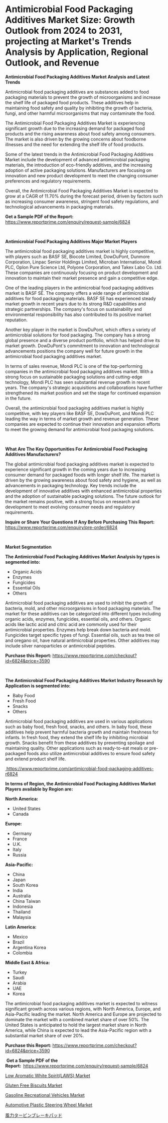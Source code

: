 <p><h1>Antimicrobial Food Packaging Additives Market Size: Growth Outlook from 2024 to 2031, projecting at Market's Trends Analysis by Application, Regional Outlook, and Revenue</h1></p><p><strong>Antimicrobial Food Packaging Additives Market Analysis and Latest Trends</strong></p>
<p><p>Antimicrobial food packaging additives are substances added to food packaging materials to prevent the growth of microorganisms and increase the shelf life of packaged food products. These additives help in maintaining food safety and quality by inhibiting the growth of bacteria, fungi, and other harmful microorganisms that may contaminate the food.</p><p>The Antimicrobial Food Packaging Additives Market is experiencing significant growth due to the increasing demand for packaged food products and the rising awareness about food safety among consumers. The market is also driven by the growing concerns about foodborne illnesses and the need for extending the shelf life of food products.</p><p>Some of the latest trends in the Antimicrobial Food Packaging Additives Market include the development of advanced antimicrobial packaging materials, the introduction of eco-friendly additives, and the increasing adoption of active packaging solutions. Manufacturers are focusing on innovation and new product development to meet the changing consumer preferences and regulatory requirements.</p><p>Overall, the Antimicrobial Food Packaging Additives Market is expected to grow at a CAGR of 11.70% during the forecast period, driven by factors such as increasing consumer awareness, stringent food safety regulations, and technological advancements in packaging materials.</p></p>
<p><strong>Get a Sample PDF of the Report:&nbsp;</strong> <a href="https://www.reportprime.com/enquiry/request-sample/6824">https://www.reportprime.com/enquiry/request-sample/6824</a></p>
<p>&nbsp;</p>
<p><strong>Antimicrobial Food Packaging Additives Major Market Players</strong></p>
<p><p>The antimicrobial food packaging additives market is highly competitive, with players such as BASF SE, Biocote Limited, DowDuPont, Dunmore Corporation, Linpac Senior Holdings Limited, Microban International, Mondi PLC, Oplon Pure Science Ltd, Polyone Corporation, and Takex Labo Co. Ltd. These companies are continuously focusing on product development and innovation to maintain their market presence and gain a competitive edge.</p><p>One of the leading players in the antimicrobial food packaging additives market is BASF SE. The company offers a wide range of antimicrobial additives for food packaging materials. BASF SE has experienced steady market growth in recent years due to its strong R&D capabilities and strategic partnerships. The company's focus on sustainability and environmental responsibility has also contributed to its positive market reputation.</p><p>Another key player in the market is DowDuPont, which offers a variety of antimicrobial solutions for food packaging. The company has a strong global presence and a diverse product portfolio, which has helped drive its market growth. DowDuPont's commitment to innovation and technological advancements positions the company well for future growth in the antimicrobial food packaging additives market.</p><p>In terms of sales revenue, Mondi PLC is one of the top-performing companies in the antimicrobial food packaging additives market. With a strong focus on sustainable packaging solutions and cutting-edge technology, Mondi PLC has seen substantial revenue growth in recent years. The company's strategic acquisitions and collaborations have further strengthened its market position and set the stage for continued expansion in the future.</p><p>Overall, the antimicrobial food packaging additives market is highly competitive, with key players like BASF SE, DowDuPont, and Mondi PLC leading the way in terms of market growth and revenue generation. These companies are expected to continue their innovation and expansion efforts to meet the growing demand for antimicrobial food packaging solutions.</p></p>
<p>&nbsp;</p>
<p><strong>What Are The Key Opportunities For Antimicrobial Food Packaging Additives Manufacturers?</strong></p>
<p><p>The global antimicrobial food packaging additives market is expected to experience significant growth in the coming years due to increasing consumer demand for packaged foods with longer shelf life. The market is driven by the growing awareness about food safety and hygiene, as well as advancements in packaging technology. Key trends include the development of innovative additives with enhanced antimicrobial properties and the adoption of sustainable packaging solutions. The future outlook for the market remains positive, with a strong focus on research and development to meet evolving consumer needs and regulatory requirements.</p></p>
<p><strong>Inquire or Share Your Questions If Any Before Purchasing This Report:</strong> <a href="https://www.reportprime.com/enquiry/pre-order/6824">https://www.reportprime.com/enquiry/pre-order/6824</a></p>
<p>&nbsp;</p>
<p><strong>Market Segmentation</strong></p>
<p><strong>The Antimicrobial Food Packaging Additives Market Analysis by types is segmented into:</strong></p>
<p><ul><li>Organic Acids</li><li>Enzymes</li><li>Fungicides</li><li>Essential Oils</li><li>Others</li></ul></p>
<p><p>Antimicrobial food packaging additives are used to inhibit the growth of bacteria, mold, and other microorganisms in food packaging materials. The market for these additives can be categorized into different types including organic acids, enzymes, fungicides, essential oils, and others. Organic acids like lactic acid and citric acid are commonly used for their antimicrobial properties. Enzymes help break down bacteria and mold. Fungicides target specific types of fungi. Essential oils, such as tea tree oil and oregano oil, have natural antimicrobial properties. Other additives may include silver nanoparticles or antimicrobial peptides.</p></p>
<p><strong>Purchase this Report:&nbsp;</strong><a href="https://www.reportprime.com/checkout?id=6824&price=3590">https://www.reportprime.com/checkout?id=6824&price=3590</a></p>
<p>&nbsp;</p>
<p><strong>The Antimicrobial Food Packaging Additives Market Industry Research by Application is segmented into:</strong></p>
<p><ul><li>Baby Food</li><li>Fresh Food</li><li>Snacks</li><li>Others</li></ul></p>
<p><p>Antimicrobial food packaging additives are used in various applications such as baby food, fresh food, snacks, and others. In baby food, these additives help prevent harmful bacteria growth and maintain freshness for infants. In fresh food, they extend the shelf life by inhibiting microbial growth. Snacks benefit from these additives by preventing spoilage and maintaining quality. Other applications such as ready-to-eat meals or pre-packaged foods also utilize antimicrobial additives to ensure food safety and extend product shelf life.</p></p>
<p><a href="https://www.reportprime.com/antimicrobial-food-packaging-additives-r6824">&nbsp;https://www.reportprime.com/antimicrobial-food-packaging-additives-r6824</a></p>
<p><strong>In terms of Region, the Antimicrobial Food Packaging Additives Market Players available by Region are:</strong></p>
<p>
    <p> <strong> North America: </strong>
        <ul>
            <li>United States</li>
            <li>Canada</li>
        </ul>
        </p> 
    <p> <strong> Europe: </strong>
        <ul>
            <li>Germany</li>
            <li>France</li>
            <li>U.K.</li>
            <li>Italy</li>
            <li>Russia</li>
        </ul>
        </p> 
    <p> <strong> Asia-Pacific: </strong>
        <ul>
            <li>China</li>
            <li>Japan</li>
            <li>South Korea</li>
            <li>India</li>
            <li>Australia</li>
            <li>China Taiwan</li>
            <li>Indonesia</li>
            <li>Thailand</li>
            <li>Malaysia</li>
        </ul>
        </p> 
    <p> <strong> Latin America: </strong>
        <ul>
            <li>Mexico</li>
            <li>Brazil</li>
            <li>Argentina Korea</li>
            <li>Colombia</li>
        </ul>
        </p> 
    <p> <strong> Middle East & Africa: </strong>
        <ul>
            <li>Turkey</li>
            <li>Saudi</li>
            <li>Arabia</li>
            <li>UAE</li>
            <li>Korea</li>
        </ul>
    </p>
    </p>
<p><p>The antimicrobial food packaging additives market is expected to witness significant growth across various regions, with North America, Europe, and Asia-Pacific leading the market. North America and Europe are projected to dominate the market with a combined market share of over 50%. The United States is anticipated to hold the largest market share in North America, while China is expected to lead the Asia-Pacific region with a substantial market share of over 20%.</p></p>
<p><strong>Purchase this Report: </strong><a href="https://www.reportprime.com/checkout?id=6824&price=3590">https://www.reportprime.com/checkout?id=6824&price=3590</a></p>
<p>&nbsp;<strong>Get a Sample PDF of the Report:&nbsp;&nbsp;</strong><a href="https://www.reportprime.com/enquiry/request-sample/6824">https://www.reportprime.com/enquiry/request-sample/6824</a></p>
<p><strong></strong></p>
<p><p><a href="https://www.linkedin.com/pulse/navigating-global-low-aromatic-white-spiritlaws-market-landscape-6dgwe">Low Aromatic White Spirit(LAWS) Market</a></p><p><a href="https://github.com/khadijahesham19/Market-Research-Report-List-1/blob/main/gluten-free-biscuits-market.md">Gluten Free Biscuits Market</a></p><p><a href="https://medium.com/@ralphyoung1949/global-gasoline-recreational-vehicles-market-exploring-market-share-market-trends-and-future-4b380fe787e9">Gasoline Recreational Vehicles Market</a></p><p><a href="https://www.linkedin.com/pulse/automotive-plastic-steering-wheel-market-outlook-forecast-qtl4e">Automotive Plastic Steering Wheel Market</a></p><p><a href="https://medium.com/@reyeshowell66/%E3%82%B0%E3%83%AD%E3%83%BC%E3%83%90%E3%83%AB%E9%A2%A8%E5%8A%9B%E3%82%BF%E3%83%BC%E3%83%93%E3%83%B3%E3%83%96%E3%83%AC%E3%83%BC%E3%82%AD%E3%83%91%E3%83%83%E3%83%89%E5%B8%82%E5%A0%B4%E3%81%AE%E7%B7%8F%E5%90%88%E5%88%86%E6%9E%90-%E6%88%90%E9%95%B7%E3%83%88%E3%83%AC%E3%83%B3%E3%83%89-%E5%B8%82%E5%A0%B4%E4%BA%88%E6%B8%AC-2024%E5%B9%B4-2031%E5%B9%B4-f667c1455a22">風力タービンブレーキパッド</a></p></p>